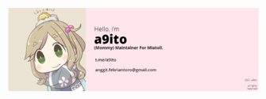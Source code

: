 <p align="center">
  <img src="https://raw.githubusercontent.com/a9ito/a9ito/main/GitHubBanner.png"><br>
</p>
